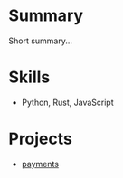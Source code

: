 # Summary
Short summary...

# Skills
- Python, Rust, JavaScript

# Projects
- [payments](https://github.com/...)